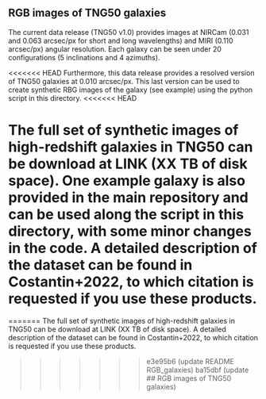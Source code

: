 ## RGB images of TNG50 galaxies

The current data release (TNG50 v1.0) provides images at NIRCam (0.031 and 0.063 arcsec/px for short and long wavelengths) and MIRI (0.110 arcsec/px) angular resolution. Each galaxy can be seen under 20 configurations (5 inclinations and 4 azimuths).

<<<<<<< HEAD
Furthermore, this data release provides a resolved version of TNG50 galaxies at 0.010 arcsec/px. This last version can be used to create synthetic RBG images of the galaxy (see example) using the python script in this directory.
<<<<<<< HEAD

The full set of synthetic images of high-redshift galaxies in TNG50 can be download at LINK (XX TB of disk space). One example galaxy is also provided in the main repository and can be used along the script in this directory, with some minor changes in the code. A detailed description of the dataset can be found in Costantin+2022, to which citation is requested if you use these products.
=======
=======
The full set of synthetic images of high-redshift galaxies in TNG50 can be download at LINK (XX TB of disk space). A detailed description of the dataset can be found in Costantin+2022, to which citation is requested if you use these products.
>>>>>>> e3e95b6 (update README RGB_galaxies)
>>>>>>> ba15dbf (update ## RGB images of TNG50 galaxies)
